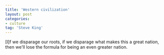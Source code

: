 ```yaml
---
title: 'Western civilization'
layout: post
categories:
- culture
tag: 'Steve King'
---
```


\[I\]f we disparage our roots, if we disparage what makes this a great nation, then we'll lose the formula for being an even greater nation.